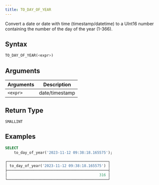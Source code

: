 ```yaml
---
title: TO_DAY_OF_YEAR
---
```


Convert a date or date with time (timestamp/datetime) to a UInt16 number containing the number of the day of the year (1-366).

## Syntax

```sql
TO_DAY_OF_YEAR(<expr>)
```

## Arguments

| Arguments   | Description |
| ----------- | ----------- |
| `<expr>` | date/timestamp |

## Return Type

`SMALLINT`

## Examples

```sql
SELECT
    to_day_of_year('2023-11-12 09:38:18.165575');

┌──────────────────────────────────────────────┐
│ to_day_of_year('2023-11-12 09:38:18.165575') │
├──────────────────────────────────────────────┤
│                                          316 │
└──────────────────────────────────────────────┘
```
